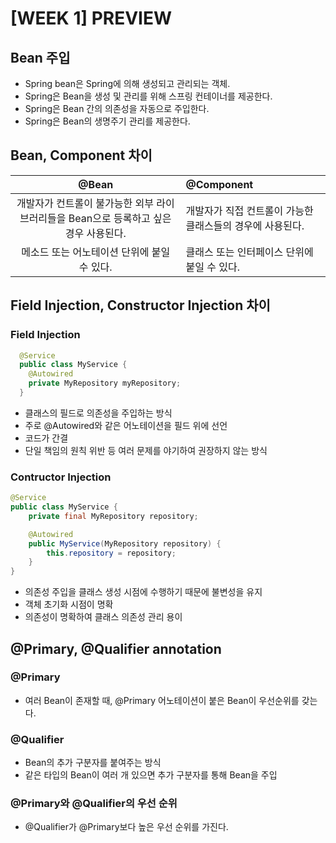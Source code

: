 # [WEEK 1] PREVIEW

## Bean 주입
* Spring bean은 Spring에 의해 생성되고 관리되는 객체.    
* Spring은 Bean을 생성 및 관리를 위해 스프링 컨테이너를 제공한다.
* Spring은 Bean 간의 의존성을 자동으로 주입한다. 
* Spring은 Bean의 생명주기 관리를 제공한다. 

## Bean, Component 차이
|@Bean|@Component|
|:----:|:-------|
|개발자가 컨트롤이 불가능한 외부 라이브러리들을 Bean으로 등록하고 싶은 경우 사용된다.|개발자가 직접 컨트롤이 가능한 클래스들의 경우에 사용된다.|
|메소드 또는 어노테이션 단위에 붙일 수 있다.|클래스 또는 인터페이스 단위에 붙일 수 있다.| 

## Field Injection, Constructor Injection 차이
### Field Injection
```java
  @Service
  public class MyService {
    @Autowired
    private MyRepository myRepository;
  }
```
- 클래스의 필드로 의존성을 주입하는 방식
- 주로 @Autowired와 같은 어노테이션을 필드 위에 선언
- 코드가 간결
- 단일 책임의 원칙 위반 등 여러 문제를 야기하여 권장하지 않는 방식

### Contructor Injection
```java
@Service
public class MyService {
    private final MyRepository repository;

    @Autowired
    public MyService(MyRepository repository) {
        this.repository = repository;
    }
}
```
- 의존성 주입을 클래스 생성 시점에 수행하기 때문에 불변성을 유지
- 객체 초기화 시점이 명확
- 의존성이 명확하여 클래스 의존성 관리 용이

## @Primary, @Qualifier annotation

### @Primary
- 여러 Bean이 존재할 때, @Primary 어노테이션이 붙은 Bean이 우선순위를 갖는다.

### @Qualifier
- Bean의 추가 구분자를 붙여주는 방식
- 같은 타입의 Bean이 여러 개 있으면 추가 구분자를 통해 Bean을 주입


### @Primary와 @Qualifier의 우선 순위
- @Qualifier가 @Primary보다 높은 우선 순위를 가진다.